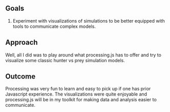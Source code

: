 ## Goals
1. Experiment with visualizations of simulations to be better equipped with tools to communicate complex models.

## Approach
Well, all I did was to play around what processing.js has to offer and try to visualize some classic hunter vs prey simulation models.

## Outcome
Processing was very fun to learn and easy to pick up if one has prior Javascript experience. The visualizations were quite enjoyable and processing.js will be in my toolkit for making data and analysis easier to communicate.